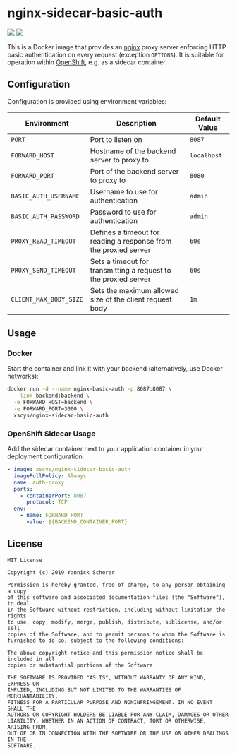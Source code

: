 # nginx-sidecar-basic-auth

[![](https://images.microbadger.com/badges/version/xscys/nginx-sidecar-basic-auth.svg)](https://hub.docker.com/r/xscys/nginx-sidecar-basic-auth)
[![](https://images.microbadger.com/badges/image/xscys/nginx-sidecar-basic-auth.svg)](https://hub.docker.com/r/xscys/nginx-sidecar-basic-auth)

This is a Docker image that provides an [nginx][nginx] proxy server enforcing
HTTP basic authentication on every request (exception `OPTIONS`). It is suitable
for operation within [OpenShift][openshift], e.g. as a sidecar container.

[openshift]: https://openshift.com
[nginx]: https://www.nginx.com

## Configuration

Configuration is provided using environment variables:

| Environment            | Description                                                      | Default Value |
| ---------------------- | ---------------------------------------------------------------- | ------------- |
| `PORT`                 | Port to listen on                                                | `8087`        |
| `FORWARD_HOST`         | Hostname of the backend server to proxy to                       | `localhost`   |
| `FORWARD_PORT`         | Port of the backend server to proxy to                           | `8080`        |
| `BASIC_AUTH_USERNAME`  | Username to use for authentication                               | `admin`       |
| `BASIC_AUTH_PASSWORD`  | Password to use for authentication                               | `admin`       |
| `PROXY_READ_TIMEOUT`   | Defines a timeout for reading a response from the proxied server | `60s`         |
| `PROXY_SEND_TIMEOUT`   | Sets a timeout for transmitting a request to the proxied server  | `60s`         |
| `CLIENT_MAX_BODY_SIZE` | Sets the maximum allowed size of the client request body         | `1m`          |

## Usage

### Docker

Start the container and link it with your backend (alternatively, use Docker
networks):

```sh
docker run -d --name nginx-basic-auth -p 8087:8087 \
  --link backend:backend \
  -e FORWARD_HOST=backend \
  -e FORWARD_PORT=3000 \
  xscys/nginx-sidecar-basic-auth
```

### OpenShift Sidecar Usage

Add the sidecar container next to your application container in your deployment
configuration:

```yaml
- image: xscys/nginx-sidecar-basic-auth
  imagePullPolicy: Always
  name: auth-proxy
  ports:
    - containerPort: 8087
      protocol: TCP
  env:
    - name: FORWARD_PORT
      value: ${BACKEND_CONTAINER_PORT}
```

## License

```
MIT License

Copyright (c) 2019 Yannick Scherer

Permission is hereby granted, free of charge, to any person obtaining a copy
of this software and associated documentation files (the "Software"), to deal
in the Software without restriction, including without limitation the rights
to use, copy, modify, merge, publish, distribute, sublicense, and/or sell
copies of the Software, and to permit persons to whom the Software is
furnished to do so, subject to the following conditions:

The above copyright notice and this permission notice shall be included in all
copies or substantial portions of the Software.

THE SOFTWARE IS PROVIDED "AS IS", WITHOUT WARRANTY OF ANY KIND, EXPRESS OR
IMPLIED, INCLUDING BUT NOT LIMITED TO THE WARRANTIES OF MERCHANTABILITY,
FITNESS FOR A PARTICULAR PURPOSE AND NONINFRINGEMENT. IN NO EVENT SHALL THE
AUTHORS OR COPYRIGHT HOLDERS BE LIABLE FOR ANY CLAIM, DAMAGES OR OTHER
LIABILITY, WHETHER IN AN ACTION OF CONTRACT, TORT OR OTHERWISE, ARISING FROM,
OUT OF OR IN CONNECTION WITH THE SOFTWARE OR THE USE OR OTHER DEALINGS IN THE
SOFTWARE.
```
